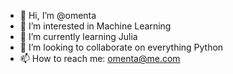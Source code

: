 - 👋 Hi, I’m @omenta
- 👀 I’m interested in Machine Learning
- 🌱 I’m currently learning Julia
- 💞️ I’m looking to collaborate on everything Python
- 📫 How to reach me: omenta@me.com

<!---
omenta/omenta is a ✨ special ✨ repository because its `README.md` (this file) appears on your GitHub profile.
You can click the Preview link to take a look at your changes.
--->
